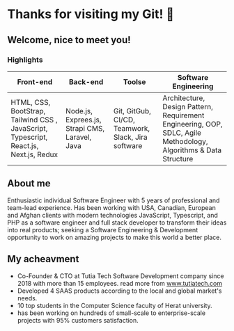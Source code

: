 # Thanks for visiting my Git! 👋  

## Welcome, nice to meet you!

### Highlights

|  Front-end   | Back-end   |  Toolse   | Software Engineering   |
| ----------- | ----------- | ----------- | ----------- |
|HTML, CSS, BootStrap, Tailwind CSS , JavaScript, Typescript, React.js, Next.js, Redux |  Node.js, Exprees.js, Strapi CMS, Laravel, Java |Git, GitGub, CI/CD, Teamwork, Slack, Jira software |Architecture, Design Pattern, Requirement Engineering, OOP, SDLC, Agile Methodology, Algorithms & Data Structure |

## About me
Enthusiastic individual Software Engineer with 5 years of professional and team-lead experience.
Has been working with USA, Canadian, European and Afghan clients with modern technologies JavaScript, Typescript, and PHP as a software engineer and full stack developer to transform their ideas into real products;
 seeking a Software Engineering & Development opportunity to work on amazing projects to make this world a better place.
## My acheavment
- Co-Founder & CTO at Tutia Tech Software Development company since 2018 with more than 15 employees. read more from www.tutiatech.com
- Developed 4 SAAS products according to the local and global market's needs.
- 10 top students in the Computer Science faculty of Herat university.
- has been working on hundreds of small-scale to enterprise-scale projects with 95% customers satisfaction.
